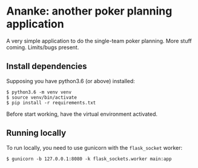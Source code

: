 # Ananke: another poker planning application

A very simple application to do the single-team poker planning.
More stuff coming. Limits/bugs present.

## Install dependencies


Supposing you have python3.6 (or above) installed:
    
    $ python3.6 -m venv venv
    $ source venv/bin/activate
    $ pip install -r requirements.txt

Before start working, have the virtual environment activated.


## Running locally


To run locally, you need to use gunicorn with the ``flask_socket`` worker:

    $ gunicorn -b 127.0.0.1:8080 -k flask_sockets.worker main:app
